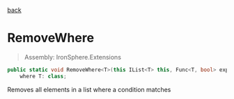 ﻿

[back](/IronSphere.Extensions/types/ListExtension)

# RemoveWhere

> Assembly: IronSphere.Extensions

```csharp
public static void RemoveWhere<T>(this IList<T> this, Func<T, bool> expression)
    where T: class;
```

Removes all elements in a list where a condition matches

 